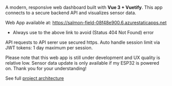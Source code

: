 A modern, responsive web dashboard built with **Vue 3 + Vuetify**. This app connects to a secure backend API and visualizes sensor data.

Web App available at: https://salmon-field-08f48e900.6.azurestaticapps.net
* Always use to the above link to avoid (Status 404 Not Found) error

API requests to API serer use secured https.
Auto handle session limit via JWT tokens: 1 day maximum per session.


Please note that this web app is still under development and UX quality is relative low. Sensor data update is only available if my ESP32 is powered on. Thank you for your understanding!

See full [project architecture](https://github.com/huyle-auto/iiot-micro-service-mqtt-client/blob/7a92edc33feab2fa177edbdcb55190a52904683b/architecture.jpg)


